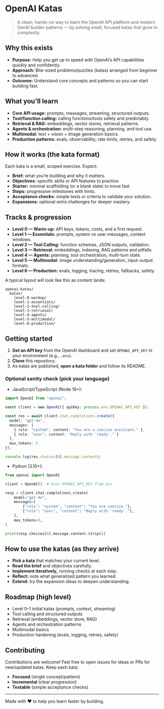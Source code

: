 # OpenAI Katas

> A clean, hands-on way to learn the OpenAI API platform and modern GenAI builder patterns — by solving small, focused katas that grow in complexity.

## Why this exists
- **Purpose:** Help you get up to speed with OpenAI’s API capabilities quickly and confidently.
- **Approach:** Bite-sized problems/puzzles (katas) arranged from beginner to advanced.
- **Outcome:** Understand core concepts and patterns so you can start building fast.

## What you’ll learn
- **Core API usage:** prompts, messages, streaming, structured outputs.
- **Tool/function calling:** calling functions/tools safely and predictably.
- **Retrieval & RAG:** embeddings, vector stores, retrieval patterns.
- **Agents & orchestration:** multi-step reasoning, planning, and tool use.
- **Multimodal:** text + vision + image generation basics.
- **Production patterns:** evals, observability, rate limits, retries, and safety.

## How it works (the kata format)
Each kata is a small, scoped exercise. Expect:
- **Brief:** what you’re building and why it matters.
- **Objectives:** specific skills or API features to practice.
- **Starter:** minimal scaffolding (or a blank slate) to move fast.
- **Steps:** progressive milestones with hints.
- **Acceptance checks:** simple tests or criteria to validate your solution.
- **Expansions:** optional extra challenges for deeper mastery.

## Tracks & progression
- **Level 0 — Warm-up:** API keys, tokens, costs, and a first request.
- **Level 1 — Essentials:** prompts, system vs user messages, context windows.
- **Level 2 — Tool Calling:** function schemas, JSON outputs, validation.
- **Level 3 — Retrieval:** embeddings, indexing, RAG patterns and pitfalls.
- **Level 4 — Agents:** planning, tool orchestration, multi-turn state.
- **Level 5 — Multimodal:** image understanding/generation, input-output formats.
- **Level 6 — Production:** evals, logging, tracing, retries, fallbacks, safety.

A typical layout will look like this as content lands:
```
openai-katas/
  katas/
    level-0-warmup/
    level-1-essentials/
    level-2-tool-calling/
    level-3-retrieval/
    level-4-agents/
    level-5-multimodal/
    level-6-production/
```

## Getting started
1) **Get an API key** from the OpenAI dashboard and set `OPENAI_API_KEY` in your environment (e.g., `.env`).
2) **Clone** this repository.
3) As katas are published, **open a kata folder** and follow its README.

### Optional sanity check (pick your language)

- JavaScript/TypeScript (Node 18+):

```ts
import OpenAI from "openai";

const client = new OpenAI({ apiKey: process.env.OPENAI_API_KEY });

const res = await client.chat.completions.create({
  model: "gpt-4o",
  messages: [
    { role: "system", content: "You are a concise assistant." },
    { role: "user", content: "Reply with 'ready'." }
  ],
  max_tokens: 5
});

console.log(res.choices[0].message.content);
```

- Python (3.10+):

```python
from openai import OpenAI

client = OpenAI()  # Uses OPENAI_API_KEY from env

resp = client.chat.completions.create(
    model="gpt-4o",
    messages=[
        {"role": "system", "content": "You are concise."},
        {"role": "user", "content": "Reply with 'ready'."},
    ],
    max_tokens=5,
)

print(resp.choices[0].message.content.strip())
```

## How to use the katas (as they arrive)
- **Pick a kata** that matches your current level.
- **Read the brief** and objectives carefully.
- **Implement iteratively,** running checks at each step.
- **Reflect:** note what generalized pattern you learned.
- **Extend:** try the expansion ideas to deepen understanding.

## Roadmap (high level)
- Level 0–1 initial katas (prompts, context, streaming)
- Tool calling and structured outputs
- Retrieval (embeddings, vector store, RAG)
- Agents and orchestration patterns
- Multimodal basics
- Production hardening (evals, logging, retries, safety)

## Contributing
Contributions are welcome! Feel free to open issues for ideas or PRs for new/updated katas. Keep each kata:
- **Focused** (single concept/pattern)
- **Incremental** (clear progression)
- **Testable** (simple acceptance checks)

---

Made with ❤️ to help you learn faster by building.
